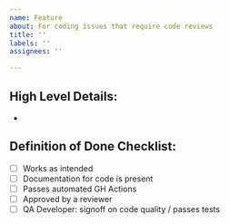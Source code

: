 ```yaml
---
name: Feature
about: For coding issues that require code reviews
title: ''
labels: ''
assignees: ''

---
```


## High Level Details:
- 

## Definition of Done Checklist:
- [ ] Works as intended
- [ ] Documentation for code is present
- [ ] Passes automated GH Actions
- [ ] Approved by a reviewer
- [ ] QA Developer: signoff on code quality / passes tests
